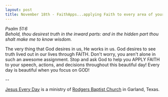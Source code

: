```yaml
---
layout: post
title: November 18th - FaithApps...applying Faith to every area of your
---
```


_Psalm 51:6  
Behold, thou desirest truth in the inward parts: and in the hidden
part thou shalt make me to know wisdom._

The very thing that God desires in us, He works in us. God desires
to see truth lived out in our lives through FAITH. Don't worry, you
aren't alone in such an awesome assignment. Stop and ask God to help
you APPLY FAITH to your speech, actions, and decisions throughout
this beautiful day! Every day is beautiful when you focus on GOD!

 --

<a href=http://jesuseveryday.net>Jesus Every Day</a> is a ministry of <a href=http://rodgersbaptist.net>Rodgers Baptist Church</a> in Garland, Texas.
